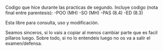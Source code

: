 Codigo que hice durante las practicas de segundo. Incluye codigo (nota final entre parentesis):
    -POO (MH)
    -SO (MH)
    -PAS (8.4)
    -ED (8.3)
    
Esta libre para consulta, uso y modificación.




Seamos sinceros, si lo vais a copiar al menos cambiar parte que es facil pillaros luego.
Sobre todo, si no lo entendeis luego no os va a salir el examen/defensa.